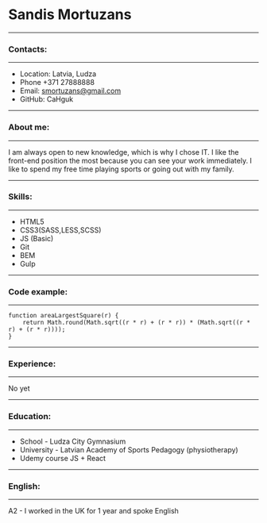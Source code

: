 # Sandis Mortuzans

***

### Contacts: 

***

 * Location: Latvia, Ludza
 * Phone +371 27888888
 * Email: smortuzans@gmail.com
 * GitHub: CaHguk

***

### About me: 

***

I am always open to new knowledge, which is why I chose IT. I like the front-end position the most because you can see your work immediately. I like to spend my free time playing sports or going out with my family. 

***

### Skills: 

***

 * HTML5
 * CSS3(SASS,LESS,SCSS)
 * JS (Basic)
 * Git
 * BEM
 * Gulp

***

### Code example: 

***

```
function areaLargestSquare(r) {
    return Math.round(Math.sqrt((r * r) + (r * r)) * (Math.sqrt((r * r) + (r * r))));
}
```

***

### Experience: 

***

No yet

***

### Education: 

***

 * School - Ludza City Gymnasium
 * University - Latvian Academy of Sports Pedagogy (physiotherapy)
 * Udemy course JS + React 

***

### English:

***

A2 - I worked in the UK for 1 year and spoke English 
